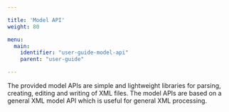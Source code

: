 ```yaml
---

title: 'Model API'
weight: 80

menu:
  main:
    identifier: "user-guide-model-api"
    parent: "user-guide"

---
```


The provided model APIs are simple and lightweight libraries for parsing,
creating, editing and writing of XML files. The model APIs are based on a
general XML model API which is useful for general XML processing.